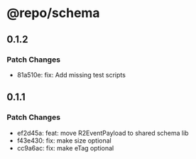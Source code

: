 # @repo/schema

## 0.1.2

### Patch Changes

- 81a510e: fix: Add missing test scripts

## 0.1.1

### Patch Changes

- ef2d45a: feat: move R2EventPayload to shared schema lib
- f43e430: fix: make size optional
- cc9a6ac: fix: make eTag optional
